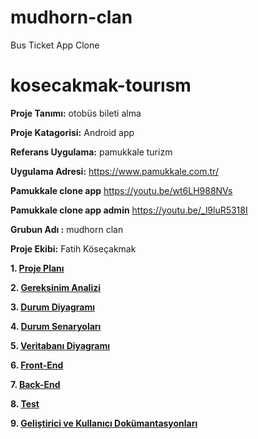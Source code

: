 # mudhorn-clan
Bus Ticket App Clone
# kosecakmak-tourısm
 **Proje Tanımı:**  otobüs bileti alma 

 **Proje Katagorisi:** Android app

**Referans Uygulama:** pamukkale turizm

**Uygulama Adresi:** https://www.pamukkale.com.tr/

**Pamukkale clone app** https://youtu.be/wt6LH988NVs
  
**Pamukkale clone app admin** https://youtu.be/_l9luR5318I   

**Grubun Adı :** mudhorn clan

**Proje Ekibi:** Fatih  Köseçakmak

**1. [Proje Planı](https://github.com/fatihkosecakmak/kosecakmak-tourism/wiki/Proje-Plan%C4%B1)**

**2. [Gereksinim Analizi](https://github.com/fatihkosecakmak/kosecakmak-tourism/wiki/Gereksinim-Analizi)**

**3. [Durum Diyagramı](https://github.com/fatihkosecakmak/kosecakmak-tourism.git)**

**4. [Durum Senaryoları](https://github.com/fatihkosecakmak/kosecakmak-tourism.git)**

**5. [Veritabanı Diyagramı](https://github.com/fatihkosecakmak/kosecakmak-tourism.git)**

**6. [Front-End](https://github.com/fatihkosecakmak/kosecakmak-tourism.git)**

**7. [Back-End](https://github.com/fatihkosecakmak/kosecakmak-tourism.git)**

**8. [Test](https://github.com/fatihkosecakmak/kosecakmak-tourism.git)**

**9. [Geliştirici ve Kullanıcı Dokümantasyonları](https://github.com/fatihkosecakmak/kosecakmak-tourism.git)**
